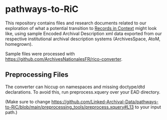 # pathways-to-RiC

This repository contains files and research documents related to our exploration of what a potential transition to [Records in Context](https://www.ica.org/en/records-in-contexts-conceptual-model) might look like, using sample Encoded Archival Description xml data exported from our respective institutional archival description systems (ArchivesSpace, AtoM, homegrown). 

Sample files were processed with https://github.com/ArchivesNationalesFR/rico-converter.
 
 
 ## Preprocessing Files
 The converter can hiccup on namespaces and missing doctype/dtd declarations. To avoid this, run preprocess.xquery over your EAD directory. 
 
 (Make sure to change https://github.com/Linked-Archival-Data/pathways-to-RiC/blob/main/preprocessing_tools/preprocess.xquery#L13 to your input path.)
 
